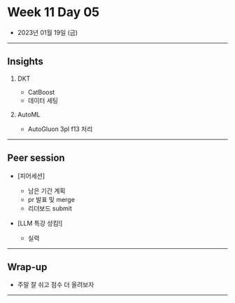 # Week 11 Day 05

- 2023년 01월 19일 (금)

---

## Insights
 
1) DKT
    - CatBoost
    - 데이터 세팅
    
2) AutoML 
    - AutoGluon 3pl f13 처리
   

---

## Peer session

- [피어세션]
    - 남은 기간 계획 
    - pr 발표 및 merge
    - 리더보드 submit
 
- [LLM 특강 성킴!]
    - 실력

---

## Wrap-up

- 주말 잘 쉬고 점수 더 올려보자

---
